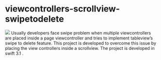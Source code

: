 # viewcontrollers-scrollview-swipetodelete
<img src="https://github.com/attilaroy/viewcontrollers-scrollview-swipetodelete/blob/master/ScrollViewControllers/scrollviewcontrollers.gif" width=“10” height=“10”>
Usually developers face swipe problem when multiple viewcontrollers are placed inside a page viewcontroller and tries to implement  tableview’s swipe to delete feature. This project is developed to overcome this issue by placing the view controllers inside a scrollview. The project is developed in swift 3.1 .
